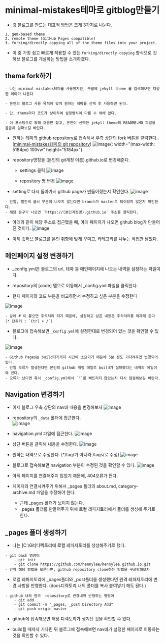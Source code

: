 # minimal-mistakes테마로 gitblog만들기

- 깃 블로그를 만드는 대표적 방법은 크게 3가지로 나뉜다.

```
1. gem-based theme
2. remote theme (GitHub Pages compatible)
3. forking/directly copying all of the theme files into your project.
```

- 이 중 가장 쉽고 빠르게 적용할 수 있는 `forking/directly copying` 방식으로 깃허브 블로그를 개설하는 방법을 소개하겠다. 

## thema fork하기

```tip
- 나는 minimal-mistakes테마를 사용했지만, 구글에 jekyll theme 를 검색해보면 다양한 테마가 나온다

- 본인의 블로그 사용 목적에 맞게 원하는 테마를 선택 후 사용하면 된다.

- 단, thema마다 코드가 상이하여 설정방식이 다를 수 밖에 없다. 

- 이 포스팅으로 통해 흐름만 잡고, 본인이 선택한 jekyll theme의 README.MD 파일을 꼼꼼히 살펴보길 바란다. 
```

- 원하는 테마의 github repository로 접속해서 우측 상단의 fork 버튼을 클릭한다.. ([minimal-mistakes테마의 git repository](https://github.com/mmistakes/minimal-mistakes))
![image](https://user-images.githubusercontent.com/77392444/104453556-f455c480-55e7-11eb-9c9f-49b5057533f1.png){: width="(max-width: 5184px) 100vw" height="5184px"}

- repository명칭을 (본인의 git계정 이름).github.io로 변경해준다.
	- settings 클릭
![image](https://user-images.githubusercontent.com/77392444/104453821-59a9b580-55e8-11eb-9042-05e333344ac7.png)

	- repository 명 변경
![image](https://user-images.githubusercontent.com/77392444/104453957-8b228100-55e8-11eb-995d-8447f46eab21.png)

- setting로 다시 돌아가서 github page가 만들어졌는지 확인한다.
![image](https://user-images.githubusercontent.com/77392444/104454263-f3716280-55e8-11eb-852e-bac477fb4700.png)

```tip
- 만일, 빨간색 글씨 부분이 나오지 않는다면 branch가 master로 되어있지 않은지 확인한다.
- 해당 문구가 나오면 `https://(본인계정명).github.io` 주소를 클릭한다.
```

- 아래와 같이 해당 주소로 접근했을 때, 아래 페이지가 나오면 github blog가 만들어진 것이다. 
![image](https://user-images.githubusercontent.com/77392444/104454565-65e24280-55e9-11eb-8aec-d37889cadc3e.png)

- 이제 깃허브 블로그를 본인 취향에 맞게 꾸미고, 카테고리를 나누는 작업만 남았다. 


## 메인페이지 설정 변경하기
- _config.yml은 블로그의 url, 테마 등 메인페이지에 나오는 내역을 설정하는 파일이다. 

- repository의 [code] 탭으로 이동해서 _config.yml 파일을 클릭한다. 

- 현재 페이지와 코드 부분을 비교하면서 수정하고 싶은 부분을 수정한다

![image](https://user-images.githubusercontent.com/77392444/104456530-279a5280-55ec-11eb-8caa-06c3125802f0.png)

```tip
- 앞에 # 이 붙으면 주석처리 되기 때문에, 설정하고 싶은 내용은 주석처리를 해제해 준다 (* 단축키 : `Ctrl + /`)
```

- 블로그에 접속해보면 `_config.yml`에 설정한대로 변경되어 있는 것을 확인할 수 있다. 

![image](https://user-images.githubusercontent.com/77392444/104456780-83fd7200-55ec-11eb-9191-6698065e5206.png)

```tip
- Github Pages는 build되기까지 시간이 소요되기 때문에 5분 정도 기다려주면 변경되어 있다. 
- 만일 오류가 발생한다면 본인의 github 계정 메일로 build가 실패했다는 내역의 메일이 와 있다. 
- 오류가 났다면 혹시 _config.yml에서 `"`를 빠뜨리지 않았는지 다시 점검해보길 바란다. 
```


## Navigation  변경하기

- 이제 블로그 우측 상단의 nav바 내용을 변경해보자
![image](https://user-images.githubusercontent.com/77392444/104457285-2fa6c200-55ed-11eb-9794-b006a4a9f4e8.png)


- repository의 `_data` 폴더에 접근한다. <br>
![image](https://user-images.githubusercontent.com/77392444/104457384-582ebc00-55ed-11eb-8c06-4ae8aa66cfd9.png)

- navigation.yml 파일에 접근한다. 
![image](https://user-images.githubusercontent.com/77392444/104457517-83b1a680-55ed-11eb-81e9-a91fb4fec81f.png)

- 상단 버튼을 클릭해 내용을 수정한다.
![image](https://user-images.githubusercontent.com/77392444/104457632-a5129280-55ed-11eb-95de-7660503dbb23.png)

- 원하는 내역으로 수정한다. (*/tag/가 아니라 /tags/로 수정)
![image](https://user-images.githubusercontent.com/77392444/104457877-f28eff80-55ed-11eb-8aba-bae9e80b39ed.png)

- 블로그로 접속해보면 navigation 부분이 수정된 것을 확인할 수 있다.
![image](https://user-images.githubusercontent.com/77392444/104457996-16524580-55ee-11eb-93bf-202c01e4fd8c.png)

- 아직 페이지를 연결해주지 않았기 때문에, 404오류가 뜬다.

- 페이지와 연결시켜주기 위해서 _pages 폴더의 about.md, category-archive.md 파일을 수정해야 한다.
	- 근데 _pages 폴더가 보이지 않는다.
	- _pages 폴더를 만들어주기 위해 로컬 레파지토리에서 폴더를 생성해 주기로 한다. 

## _pages 폴더 생성하기

- 나는 [C:\Git]디렉토리에 로컬 레파지토리를 생성해주기로 했다.

```note
- git bash 명령어
	- git init
	- git clone https://github.com/hennylee/hennylee.github.io.git
- 만약 해당 방법을 모른다면, github repository clone하는 방법을 구글링해보자
```

- 로컬 레파지토리에 _pages폴더와 _post폴더를 생성했다면 원격 레파지토리에 변경 사항을 반영한다. (docs디렉토리 내의 폴더를 복사 붙여넣기 해도 된다.)



```note
- github 내의 원격  repository로 변경내역 반영하는 명령어
	- git add . 
	- git commit -m "_pages, _post Directory Add" 
	- git push origin master 
```

- github에 접속해보면 해당 디렉토리가 생겨난 것을 확인할 수 있다. 

- build될 때까지 기다린 뒤 블로그에 접속해보면 nav바가 설정한 페이지로 이동하는 것을 확인할 수 있다.




